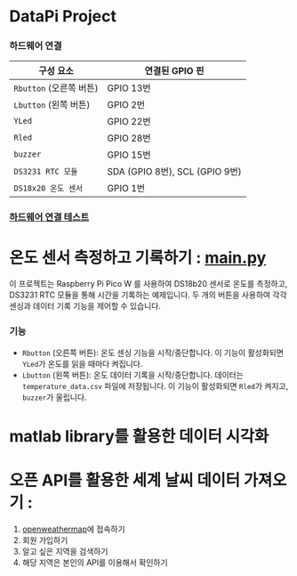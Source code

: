 # DataPi Project

### 하드웨어 연결 

| 구성 요소        | 연결된 GPIO 핀 |
|----------------|---------------|
| `Rbutton` (오른쪽 버튼) | GPIO 13번    |
| `Lbutton` (왼쪽 버튼)   | GPIO 2번     |
| `YLed`         | GPIO 22번    |
| `Rled`         | GPIO 28번    |
| `buzzer`       | GPIO 15번    |
| `DS3231 RTC 모듈` | SDA (GPIO 8번), SCL (GPIO 9번) |
| `DS18x20 온도 센서` | GPIO 1번     |

### [하드웨어 연결 테스트](/simpletest/README.md)

# 온도 센서 측정하고 기록하기 : [main.py](/main.py) 

이 프로젝트는 Raspberry Pi Pico W 를 사용하여 DS18b20 센서로 온도를 측정하고, DS3231 RTC 모듈을 통해 시간을 기록하는 예제입니다. 두 개의 버튼을 사용하여 각각 센싱과 데이터 기록 기능을 제어할 수 있습니다.

### 기능
- `Rbutton` (오른쪽 버튼): 온도 센싱 기능을 시작/중단합니다. 이 기능이 활성화되면 `YLed`가 온도를 읽을 때마다 켜집니다.
- `Lbutton` (왼쪽 버튼): 온도 데이터 기록을 시작/중단합니다. 데이터는 `temperature_data.csv` 파일에 저장됩니다. 이 기능이 활성화되면 `Rled`가 켜지고, `buzzer`가 울립니다.


# matlab library를 활용한 데이터 시각화 


# 오픈 API를 활용한 세계 날씨 데이터 가져오기 :  

1. [openweathermap](https://openweathermap.org/)에 접속하기 
2. 회원 가입하기 
3. 알고 싶은 지역을 검색하기 
4. 해당 지역은 본인의 API를 이용해서 확인하기

